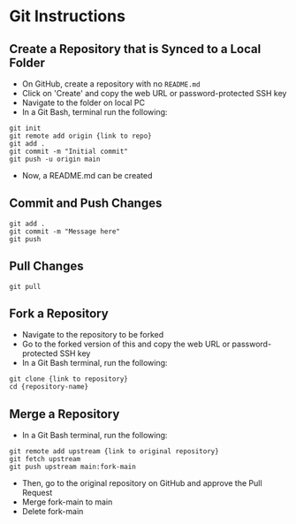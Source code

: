 # Git Instructions
## Create a Repository that is Synced to a Local Folder
- On GitHub, create a repository with no `README.md`
- Click on 'Create' and copy the web URL or password-protected SSH key 
- Navigate to the folder on local PC
- In a Git Bash, terminal run the following:
```git
git init
git remote add origin {link to repo}
git add .
git commit -m "Initial commit"
git push -u origin main
```
- Now, a README.md can be created

## Commit and Push Changes
```git
git add .
git commit -m "Message here"
git push
```

## Pull Changes
```git
git pull
```

## Fork a Repository
- Navigate to the repository to be forked
- Go to the forked version of this and copy the web URL or password-protected SSH key 
- In a Git Bash terminal, run the following:
```git
git clone {link to repository}
cd {repository-name}
```

## Merge a Repository
- In a Git Bash terminal, run the following:
```git
git remote add upstream {link to original repository}
git fetch upstream
git push upstream main:fork-main
```
- Then, go to the original repository on GitHub and approve the Pull Request
- Merge fork-main to main
- Delete fork-main
